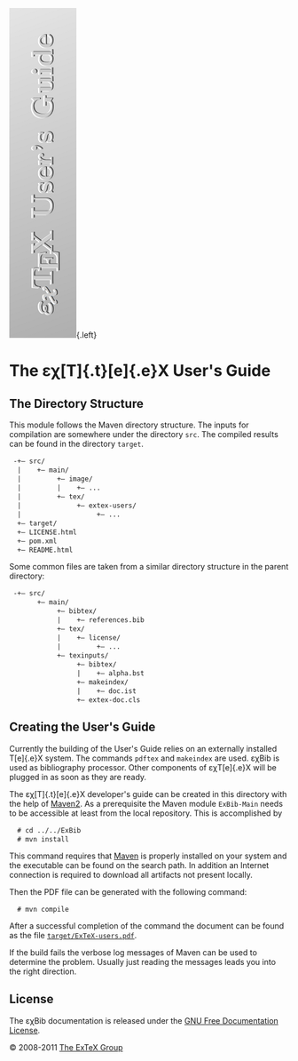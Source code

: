 ![sidebar](src/images/users-guide-side.png){.left}

The εχ[T]{.t}[e]{.e}X User\'s Guide
===================================

The Directory Structure
-----------------------

This module follows the Maven directory structure. The inputs for
compilation are somewhere under the directory `src`. The compiled
results can be found in the directory `target`.

``` {.directory}
 -+— src/
  |    +— main/
  |         +— image/
  |         |    +— ...
  |         +— tex/
  |              +— extex-users/
  |                   +— ...
  +— target/
  +— LICENSE.html
  +— pom.xml
  +— README.html
```

Some common files are taken from a similar directory structure in the
parent directory:

``` {.directory}
 -+— src/
       +— main/
            +— bibtex/
            |    +— references.bib
            +— tex/
            |    +— license/
            |         +— ...
            +— texinputs/
                 +— bibtex/
                 |    +— alpha.bst
                 +— makeindex/
                 |    +— doc.ist
                 +— extex-doc.cls
```

Creating the User\'s Guide
--------------------------

Currently the building of the User\'s Guide relies on an externally
installed T[e]{.e}X system. The commands `pdftex` and `makeindex` are
used. εχBib is used as bibliography processor. Other components of
εχT[e]{.e}X will be plugged in as soon as they are ready.

The εχ[T]{.t}[e]{.e}X developer\'s guide can be created in this
directory with the help of [Maven2](http://maven.apache.org). As a
prerequisite the Maven module `ExBib-Main` needs to be accessible at
least from the local repository. This is accomplished by

      # cd ../../ExBib
      # mvn install

This command requires that [Maven](http://maven.apache.org) is properly
installed on your system and the executable can be found on the search
path. In addition an Internet connection is required to download all
artifacts not present locally.

Then the PDF file can be generated with the following command:

      # mvn compile

After a successful completion of the command the document can be found
as the file [`target/ExTeX-users.pdf`](target/ExTeX-users.pdf).

If the build fails the verbose log messages of Maven can be used to
determine the problem. Usually just reading the messages leads you into
the right direction.

License
-------

The εχBib documentation is released under the [GNU Free Documentation
License](LICENSE.html).

© 2008-2011 [The ExTeX Group](mailto:extex@dante.de)
